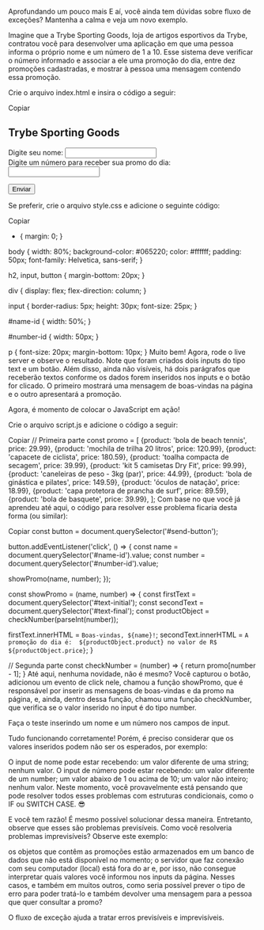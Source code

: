 Aprofundando um pouco mais
E aí, você ainda tem dúvidas sobre fluxo de exceções? Mantenha a calma e veja um novo exemplo.

Imagine que a Trybe Sporting Goods, loja de artigos esportivos da Trybe, contratou você para desenvolver uma aplicação em que uma pessoa informa o próprio nome e um número de 1 a 10. Esse sistema deve verificar o número informado e associar a ele uma promoção do dia, entre dez promoções cadastradas, e mostrar à pessoa uma mensagem contendo essa promoção.

Crie o arquivo index.html e insira o código a seguir:

Copiar
<!DOCTYPE html>
<html lang="en">
<head>
  <meta charset="UTF-8">
  <meta http-equiv="X-UA-Compatible" content="IE=edge">
  <meta name="viewport" content="width=device-width, initial-scale=1.0">
  <link rel="stylesheet" href="style.css">
  <title>Trybe Sporting Goods</title>
</head>
<body>
  <h2>Trybe Sporting Goods</h2>
  <div>
    <label for="name-id">Digite seu nome: </label>
    <input type="text" id="name-id">
  </div>

  <div>
    <label for="number-id">Digite um número para receber sua promo do dia: </label>
    <input type="text" id="number-id">
  </div>

  <button id="send-button">Enviar</button>

  <p id="text-initial"></p>
  <p id="text-final"></p>
</body>
  <script src="./script.js"></script>
</html>
Se preferir, crie o arquivo style.css e adicione o seguinte código:

Copiar
* {
  margin: 0;
}

body { 
  width: 80%;
  background-color: #065220;
  color: #ffffff;
  padding: 50px;
  font-family: Helvetica, sans-serif;
}

h2, input, button {
  margin-bottom: 20px;
}

div {
  display: flex;
  flex-direction: column;
}

input {
  border-radius: 5px;
  height: 30px;
  font-size: 25px;
}

#name-id {
  width: 50%;
}

#number-id {
  width: 50px;
}

p {
  font-size: 20px;
  margin-bottom: 10px;
}
Muito bem! Agora, rode o live server e observe o resultado. Note que foram criados dois inputs do tipo text e um botão. Além disso, ainda não visíveis, há dois parágrafos que receberão textos conforme os dados forem inseridos nos inputs e o botão for clicado. O primeiro mostrará uma mensagem de boas-vindas na página e o outro apresentará a promoção.

Agora, é momento de colocar o JavaScript em ação!

Crie o arquivo script.js e adicione o código a seguir:

Copiar
// Primeira parte
const promo = [
  {product: 'bola de beach tennis', price: 29.99},
  {product: 'mochila de trilha 20 litros', price: 120.99},
  {product: 'capacete de ciclista', price: 180.59},
  {product: 'toalha compacta de secagem', price: 39.99},
  {product: 'kit 5 camisetas Dry Fit', price: 99.99},
  {product: 'caneleiras de peso - 3kg (par)', price: 44.99},
  {product: 'bola de ginástica e pilates', price: 149.59},
  {product: 'óculos de natação', price: 18.99},
  {product: 'capa protetora de prancha de surf', price: 89.59},
  {product: 'bola de basquete', price: 39.99},
];
Com base no que você já aprendeu até aqui, o código para resolver esse problema ficaria desta forma (ou similar):

Copiar
const button = document.querySelector('#send-button');

button.addEventListener('click', () => {
  const name = document.querySelector('#name-id').value;
  const number = document.querySelector('#number-id').value;

  showPromo(name, number);
});

const showPromo = (name, number) => {
  const firstText = document.querySelector('#text-initial');
  const secondText = document.querySelector('#text-final');
  const productObject = checkNumber(parseInt(number));

  firstText.innerHTML = `Boas-vindas, ${name}!`;
  secondText.innerHTML = `A promoção do dia é: 
    ${productObject.product} no valor de R$ ${productObject.price}`;
}

// Segunda parte
const checkNumber = (number) => {
  return promo[number - 1];
}
Até aqui, nenhuma novidade, não é mesmo? Você capturou o botão, adicionou um evento de click nele, chamou a função showPromo, que é responsável por inserir as mensagens de boas-vindas e da promo na página, e, ainda, dentro dessa função, chamou uma função checkNumber, que verifica se o valor inserido no input é do tipo number.

Faça o teste inserindo um nome e um número nos campos de input.

Tudo funcionando corretamente! Porém, é preciso considerar que os valores inseridos podem não ser os esperados, por exemplo:

O input de nome pode estar recebendo:
um valor diferente de uma string;
nenhum valor.
O input de número pode estar recebendo:
um valor diferente de um number;
um valor abaixo de 1 ou acima de 10;
um valor não inteiro;
nenhum valor.
Neste momento, você provavelmente está pensando que pode resolver todos esses problemas com estruturas condicionais, como o IF ou SWITCH CASE. 😎

E você tem razão! É mesmo possível solucionar dessa maneira. Entretanto, observe que esses são problemas previsíveis. Como você resolveria problemas imprevisíveis? Observe este exemplo:

os objetos que contêm as promoções estão armazenados em um banco de dados que não está disponível no momento;
o servidor que faz conexão com seu computador (local) está fora do ar e, por isso, não consegue interpretar quais valores você informou nos inputs da página.
Nesses casos, e também em muitos outros, como seria possível prever o tipo de erro para poder tratá-lo e também devolver uma mensagem para a pessoa que quer consultar a promo?

O fluxo de exceção ajuda a tratar erros previsíveis e imprevisíveis.

